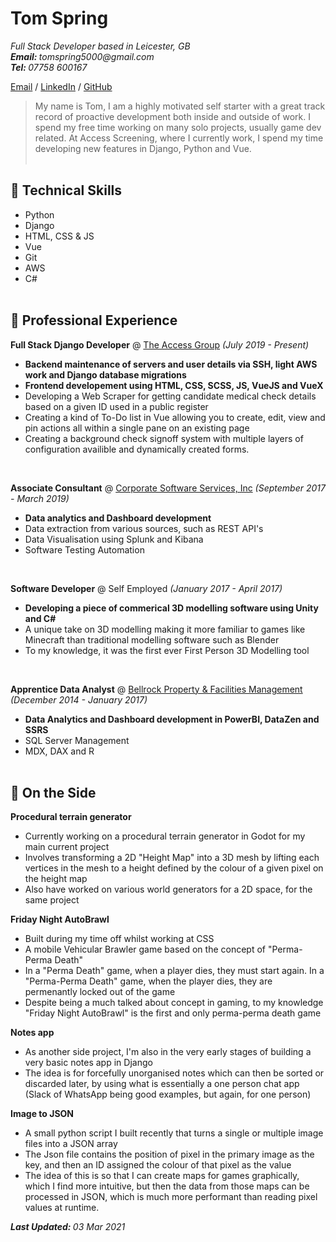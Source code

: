 # Tom Spring

_Full Stack Developer based in Leicester, GB_ <br>
_<strong>Email: </strong>tomspring5000@gmail.com_ <br>
_<strong>Tel: </strong>07758 600167_ <br>

[Email](mailto:tomspring5000@gmail.com) / [LinkedIn](https://www.linkedin.com/in/tom-spring-202b59a3/) / [GitHub](https://github.com/Bodge5000/)
<br>
> My name is Tom, I am a highly motivated self starter with a great track record of proactive development both inside and outside of work. I spend my free time working on many solo projects, usually game dev related. At Access Screening, where I currently work, I spend my time developing new features in Django, Python and Vue.
<br><br>
## 💾 Technical Skills
- Python
- Django
- HTML, CSS & JS
- Vue
- Git
- AWS
- C#
<br><br>
## 💼 Professional Experience 

**Full Stack Django Developer** @ [The Access Group](https://www.theaccessgroup.com/) _(July 2019 - Present)_ <br>
- <strong>Backend maintenance of servers and user details via SSH, light AWS work and Django database migrations</strong>
- <strong>Frontend developement using HTML, CSS, SCSS, JS, VueJS and VueX</strong>
- Developing a Web Scraper for getting candidate medical check details based on a given ID used in a public register
- Creating a kind of To-Do list in Vue allowing you to create, edit, view and pin actions all within a single pane on an existing page
- Creating a background check signoff system with multiple layers of configuration availible and dynamically created forms.
<br>

**Associate Consultant** @ [Corporate Software Services, Inc](https://www.cssdelivers.com/) _(September 2017 - March 2019)_ <br>
- <strong>Data analytics and Dashboard development</strong>
- Data extraction from various sources, such as REST API's
- Data Visualisation using Splunk and Kibana
- Software Testing Automation
<br>

**Software Developer** @ Self Employed _(January 2017 - April 2017)_ <br>
- <strong>Developing a piece of commerical 3D modelling software using Unity and C#</strong>
- A unique take on 3D modelling making it more familiar to games like Minecraft than traditional modelling software such as Blender
- To my knowledge, it was the first ever First Person 3D Modelling tool
<br>

**Apprentice Data Analyst** @ [Bellrock Property & Facilities Management](https://www.bellrockgroup.co.uk/) _(December 2014 - January 2017)_ <br>
- <strong>Data Analytics and Dashboard development in PowerBI, DataZen and SSRS</strong>
- SQL Server Management
- MDX, DAX and R
<br><br>

## 📌 On the Side
**Procedural terrain generator**

- Currently working on a procedural terrain generator in Godot for my main current project
- Involves transforming a 2D "Height Map" into a 3D mesh by lifting each vertices in the mesh to a height defined by the colour of a given pixel on the height map
- Also have worked on various world generators for a 2D space, for the same project

**Friday Night AutoBrawl**

- Built during my time off whilst working at CSS
- A mobile Vehicular Brawler game based on the concept of "Perma-Perma Death"
- In a "Perma Death" game, when a player dies, they must start again. In a "Perma-Perma Death" game, when the player dies, they are permenantly locked out of the game
- Despite being a much talked about concept in gaming, to my knowledge "Friday Night AutoBrawl" is the first and only perma-perma death game

**Notes app**

- As another side project, I'm also in the very early stages of building a very basic notes app in Django
- The idea is for forcefully unorganised notes which can then be sorted or discarded later, by using what is essentially a one person chat app (Slack of WhatsApp being good examples, but again, for one person)

**Image to JSON**

- A small python script I built recently that turns a single or multiple image files into a JSON array
- The Json file contains the position of pixel in the primary image as the key, and then an ID assigned the colour of that pixel as the value
- The idea of this is so that I can create maps for games graphically, which I find more intuitive, but then the data from those maps can be processed in JSON, which is much more performant than reading pixel values at runtime.

_<strong>Last Updated: </strong>03 Mar 2021_

